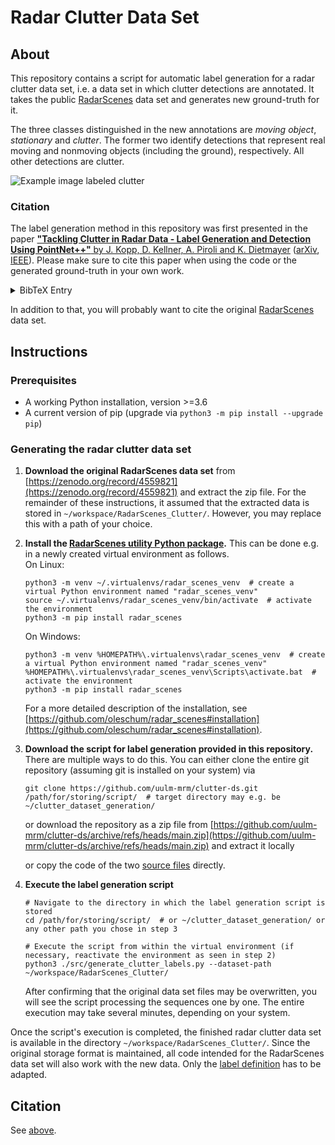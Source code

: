 # Radar Clutter Data Set

## About

This repository contains a script for automatic label generation for a radar clutter data set, i.e. a data set in which clutter detections are annotated. It takes the public [RadarScenes](https://radar-scenes.com) data set and generates new ground-truth for it.

The three classes distinguished in the new annotations are *moving object*, *stationary* and *clutter*. The former two identify detections that represent real moving and nonmoving objects (including the ground), respectively. All other detections are clutter.

![Example image labeled clutter](Example_Image.png)

### Citation

The label generation method in this repository was first presented in the paper [**"Tackling Clutter in Radar Data - Label Generation and Detection Using PointNet++"** by J. Kopp, D. Kellner, A. Piroli and K. Dietmayer](https://arxiv.org/abs/2303.09530) ([arXiv](https://arxiv.org/abs/2303.09530), [IEEE](https://ieeexplore.ieee.org/document/10160222/)). Please make sure to cite this paper when using the code or the generated ground-truth in your own work.
<details><summary>BibTeX Entry</summary>

```
@inproceedings{Kopp2023,
	title = {{Tackling Clutter in Radar Data -- Label Generation and Detection Using PointNet++}},
	author = {Kopp, Johannes and Kellner, Dominik and Piroli, Aldi and Dietmayer, Klaus},
	booktitle = {2023 IEEE International Conference on Robotics and Automation (ICRA)},
	publisher = {IEEE},
	pages = {1493--1499},
	year = {2023},
	month = {may},
	doi = {10.1109/ICRA48891.2023.10160222},
	isbn = {979-8-3503-2365-8},
	url = {https://ieeexplore.ieee.org/document/10160222/}
}
```

</details>

In addition to that, you will probably want to cite the original [RadarScenes](https://radar-scenes.com/citation/) data set.

## Instructions

### Prerequisites

* A working Python installation, version >=3.6
* A current version of pip (upgrade via `python3 -m pip install --upgrade pip`)

### Generating the radar clutter data set

1. **Download the original RadarScenes data set** from [https://zenodo.org/record/4559821](https://zenodo.org/record/4559821) and extract the zip file. For the remainder of these instructions, it assumed that the extracted data is stored in `~/workspace/RadarScenes_Clutter/`. However, you may replace this with a path of your choice.

2. **Install the [RadarScenes utility Python package](https://github.com/oleschum/radar_scenes).** This can be done e.g. in a newly created virtual environment as follows.\
    On Linux:
    ```shell
    python3 -m venv ~/.virtualenvs/radar_scenes_venv  # create a virtual Python environment named "radar_scenes_venv"
    source ~/.virtualenvs/radar_scenes_venv/bin/activate  # activate the environment
    python3 -m pip install radar_scenes
    ```
    On Windows:
    ```shell
    python3 -m venv %HOMEPATH%\.virtualenvs\radar_scenes_venv  # create a virtual Python environment named "radar_scenes_venv"
    %HOMEPATH%\.virtualenvs\radar_scenes_venv\Scripts\activate.bat  # activate the environment
    python3 -m pip install radar_scenes
    ```
    For a more detailed description of the installation, see [https://github.com/oleschum/radar_scenes#installation](https://github.com/oleschum/radar_scenes#installation).

3. **Download the script for label generation provided in this repository.** There are multiple ways to do this. You can either clone the entire git repository (assuming git is installed on your system) via
    ```shell
    git clone https://github.com/uulm-mrm/clutter-ds.git /path/for/storing/script/  # target directory may e.g. be ~/clutter_dataset_generation/
    ```
    or download the repository as a zip file from [https://github.com/uulm-mrm/clutter-ds/archive/refs/heads/main.zip](https://github.com/uulm-mrm/clutter-ds/archive/refs/heads/main.zip) and extract it locally
    
    or copy the code of the two [source files](https://github.com/uulm-mrm/clutter-ds/tree/main/src) directly.

4. **Execute the label generation script**
    ```shell
    # Navigate to the directory in which the label generation script is stored
    cd /path/for/storing/script/  # or ~/clutter_dataset_generation/ or any other path you chose in step 3
    
    # Execute the script from within the virtual environment (if necessary, reactivate the environment as seen in step 2)
    python3 ./src/generate_clutter_labels.py --dataset-path ~/workspace/RadarScenes_Clutter/
    ```
    After confirming that the original data set files may be overwritten, you will see the script processing the sequences one by one. The entire execution may take several minutes, depending on your system.

Once the script's execution is completed, the finished radar clutter data set is available in the directory `~/workspace/RadarScenes_Clutter/`. Since the original storage format is maintained, all code intended for the RadarScenes data set will also work with the new data. Only the [label definition](https://github.com/uulm-mrm/clutter-ds/blob/main/src/clutter_labels.py) has to be adapted.

## Citation

See [above](https://github.com/uulm-mrm/clutter-ds#citation).
